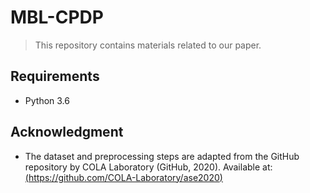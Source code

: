 # MBL-CPDP

> This repository contains materials related to our paper.

## Requirements

- Python 3.6


## Acknowledgment

- The dataset and preprocessing steps are adapted from the GitHub repository by COLA Laboratory (GitHub, 2020). Available at: [(https://github.com/COLA-Laboratory/ase2020)](https://github.com/COLA-Laboratory/ase2020)
